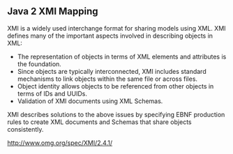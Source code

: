 Java 2 XMI Mapping
------------------
XMI is a widely used interchange format for sharing models using XML. XMI defines many of the important aspects 
involved in describing objects in XML: 
* The representation of objects in terms of XML elements and attributes is the foundation. 
* Since objects are typically interconnected, XMI includes standard mechanisms to link objects within the same file or 
across files. 
* Object identity allows objects to be referenced from other objects in terms of IDs and UUIDs.
* Validation of XMI documents using XML Schemas.

XMI describes solutions to the above issues by specifying EBNF production rules to create XML documents and Schemas 
that share objects consistently.

http://www.omg.org/spec/XMI/2.4.1/
